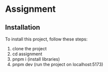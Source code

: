 # Assignment

## Installation

To install this project, follow these steps:

1. clone the project
2. cd assignment    
3. pnpm i (install libraries)
4. pnpm dev (run the project on localhost:5173)
